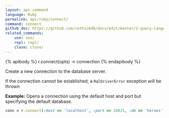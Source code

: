 ```yaml
---
layout: api-command 
language: Ruby
permalink: api/ruby/connect/
command: connect
github_doc: https://github.com/rethinkdb/docs/edit/master/2-query-language/api/ruby/accessing-rql/connect.md
related_commands:
    use: use/
    repl: repl/
    close: close/
---
```



{% apibody %}
r.connect(opts) → connection
{% endapibody %}

Create a new connection to the database server.

If the connection cannot be established, a `RqlDriverError` exception will be thrown

__Example:__ Opens a connection using the default host and port but specifying the default database.



```rb
conn = r.connect(:host => 'localhost', :port => 28015, :db => 'heroes', :auth_key => 'hunter2')
```

